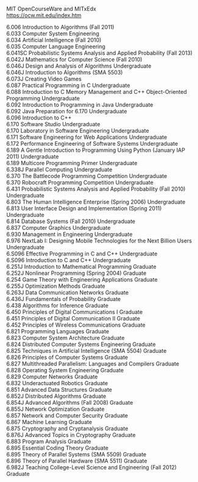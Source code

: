 MIT OpenCourseWare and MITxEdx  
https://ocw.mit.edu/index.htm  

6.006	Introduction to Algorithms (Fall 2011)   
6.033	Computer System Engineering   
6.034	Artificial Intelligence (Fall 2010)   
6.035	Computer Language Engineering   
6.041SC	Probabilistic Systems Analysis and Applied Probability (Fall 2013)   
6.042J	Mathematics for Computer Science (Fall 2010)  
6.046J	Design and Analysis of Algorithms	Undergraduate   
6.046J	Introduction to Algorithms (SMA 5503)	  
6.073J	Creating Video Games  
6.087	Practical Programming in C	Undergraduate  
6.088	Introduction to C Memory Management and C++ Object-Oriented Programming	Undergraduate   
6.092	Introduction to Programming in Java	Undergraduate   
6.092	Java Preparation for 6.170	Undergraduate   
6.096	Introduction to C++   
6.170	Software Studio	Undergraduate   
6.170	Laboratory in Software Engineering	Undergraduate   
6.171	Software Engineering for Web Applications	Undergraduate   
6.172	Performance Engineering of Software Systems	Undergraduate   
6.189	A Gentle Introduction to Programming Using Python (January IAP 2011)	Undergraduate   
6.189	Multicore Programming Primer	Undergraduate   
6.338J	Parallel Computing	Undergraduate   
6.370	The Battlecode Programming Competition	Undergraduate   
6.370	Robocraft Programming Competition	Undergraduate   
6.431	Probabilistic Systems Analysis and Applied Probability (Fall 2010)	Undergraduate   
6.803	The Human Intelligence Enterprise (Spring 2006)	Undergraduate   
6.813	User Interface Design and Implementation (Spring 2011)	Undergraduate   
6.814	Database Systems (Fall 2010)	Undergraduate   
6.837	Computer Graphics	Undergraduate   
6.930	Management in Engineering	Undergraduate   
6.976	NextLab I: Designing Mobile Technologies for the Next Billion Users	Undergraduate   
6.S096	Effective Programming in C and C++	Undergraduate   
6.S096	Introduction to C and C++	Undergraduate   
6.251J	Introduction to Mathematical Programming	Graduate   
6.252J	Nonlinear Programming (Spring 2004)	Graduate   
6.254	Game Theory with Engineering Applications	Graduate   
6.255J	Optimization Methods	Graduate   
6.263J	Data Communication Networks	Graduate   
6.436J	Fundamentals of Probability	Graduate   
6.438	Algorithms for Inference	Graduate   
6.450	Principles of Digital Communications I	Graduate   
6.451	Principles of Digital Communication II	Graduate   
6.452	Principles of Wireless Communications	Graduate   
6.821	Programming Languages	Graduate   
6.823	Computer System Architecture	Graduate   
6.824	Distributed Computer Systems Engineering	Graduate   
6.825	Techniques in Artificial Intelligence (SMA 5504)	Graduate   
6.826	Principles of Computer Systems	Graduate   
6.827	Multithreaded Parallelism: Languages and Compilers	Graduate   
6.828	Operating System Engineering	Graduate   
6.829	Computer Networks	Graduate   
6.832	Underactuated Robotics	Graduate   
6.851	Advanced Data Structures	Graduate   
6.852J	Distributed Algorithms	Graduate   
6.854J	Advanced Algorithms (Fall 2008)	Graduate   
6.855J	Network Optimization	Graduate   
6.857	Network and Computer Security	Graduate   
6.867	Machine Learning	Graduate   
6.875	Cryptography and Cryptanalysis	Graduate   
6.876J	Advanced Topics in Cryptography	Graduate   
6.883	Program Analysis	Graduate   
6.895	Essential Coding Theory	Graduate   
6.895	Theory of Parallel Systems (SMA 5509)	Graduate   
6.896	Theory of Parallel Hardware (SMA 5511)	Graduate   
6.982J	Teaching College-Level Science and Engineering (Fall 2012)	Graduate   
